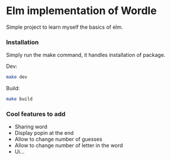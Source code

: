 # Elm implementation of Wordle

Simple project to learn myself the basics of elm.

### Installation

Simply run the make command, it handles installation of package.

Dev:
```bash
make dev
```

Build:
```bash
make build
```

### Cool features to add

* Sharing word
* Display popin at the end
* Allow to change number of guesses
* Allow to change number of letter in the word
* Ui...
